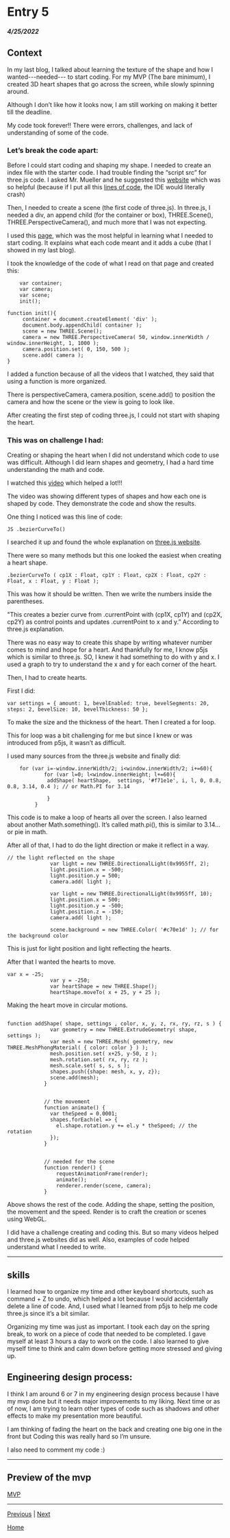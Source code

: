 # Entry 5
##### 4/25/2022

## Context 

In my last blog, I talked about learning the texture of the shape and how I wanted---needed--- to start coding. For my MVP (The bare minimum), I created 3D heart shapes that go across the screen, while slowly spinning around. 

Although I don’t like how it looks now, I am still working on making it better till the deadline. 

My code took forever!! There were errors, challenges, and lack of understanding of some of the code. 

### Let’s break the code apart: 

Before I could start coding and shaping my shape. I needed to create an index file with the starter code. I had trouble finding the “script src” for three.js code. I asked Mr. Mueller and he suggested this [website](https://cdnjs.com/libraries/three.js/r128) which was so helpful (because if I put all this [lines of code](https://threejs.org/build/three.js), the IDE would literally crash) 

Then, I needed to create a scene (the first code of three.js). In three.js, I needed a div, an append child (for the container or box), THREE.Scene(), THREE.PerspectiveCamera(), and much more that I was not expecting. 

I used this [page](https://threejs.org/docs/index.html#manual/en/introduction/Creating-a-scene), which was the most helpful in learning what I needed to start coding. It explains what each code meant and it adds a cube (that I showed in my last blog). 

I took the knowledge of the code of what I read on that page and created this: 

``` JS
	var container;
	var camera;
	var scene;
    init(); 

function init(){
	 container = document.createElement( 'div' );
	 document.body.appendChild( container );
	 scene = new THREE.Scene();
	 camera = new THREE.PerspectiveCamera( 50, window.innerWidth / window.innerHeight, 1, 1000 );
	 camera.position.set( 0, 150, 500 );
	 scene.add( camera );
} 

```

I added a function because of all the videos that I watched, they said that using a function is more organized. 

There is perspectiveCamera, camera.position, scene.add() to position the camera and how the scene or the view is going to look like. 

After creating the first step of coding three.js, I could not start with shaping the heart. 

### This was on challenge I had: 

Creating or shaping the heart when I did not understand which code to use was difficult. Although I did learn shapes and geometry, I had a hard time understanding the math and code. 

I watched this [video](https://www.youtube.com/watch?v=3eGeh_aJxMI) which helped a lot!!! 

The video was showing different types of shapes and how each one is shaped by code. They demonstrate the code and show the results. 

One thing I noticed was this line of code:

` JS .bezierCurveTo()  `

I searched it up and found the whole explanation on [three.js website](https://threejs.org/docs/#api/en/extras/core/Path.bezierCurveTo). 

There were so many methods but this one looked the easiest when creating a heart shape. 

```JS
.bezierCurveTo ( cp1X : Float, cp1Y : Float, cp2X : Float, cp2Y : Float, x : Float, y : Float );

 ```

This was how it should be written. Then we write the numbers inside the parentheses. 

"This creates a bezier curve from .currentPoint with (cp1X, cp1Y) and (cp2X, cp2Y) as control points and updates .currentPoint to x and y.” According to three.js explanation. 

There was no easy way to create this shape by writing whatever number comes to mind and hope for a heart. And thankfully for me, I know p5js which is similar to three.js. SO, I knew it had something to do with y and x. I used a graph to try to understand the x and y for each corner of the heart. 

Then, I had to create hearts. 

First I did: 

``` JS
var settings = { amount: 1, bevelEnabled: true, bevelSegments: 20, steps: 2, bevelSize: 10, bevelThickness: 50 };

```

To make the size and the thickness of the heart. Then I created a for loop. 

This for loop was a bit challenging for me but since I knew or was introduced from p5js, it wasn’t as difficult. 

I used many sources from the three.js website and finally did: 

``` JS
	for (var i=-window.innerWidth/2; i<window.innerWidth/2; i+=60){
	    	for (var l=0; l<window.innerHeight; l+=60){
	    	 addShape( heartShape,  settings, '#f71e1e', i, l, 0, 0.8, 0.8, 3.14, 0.4 ); // or Math.PI for 3.14
	    	
			 }
		 }
```
This code is to make a loop of hearts all over the screen. I also learned about another Math.something(). It’s called math.pi(), this is similar to 3.14… or pie in math. 

After all of that, I had to do the light direction or make it reflect in a way. 

``` JS
// the light reflected on the shape
			  var light = new THREE.DirectionalLight(0x9955ff, 2);
			  light.position.x = -500;
			  light.position.y = 500;
			  camera.add( light );

			  var light = new THREE.DirectionalLight(0x9955ff, 10);
			  light.position.x = 500;
			  light.position.y = -500;
			  light.position.z = -150;
			  camera.add( light );

			  scene.background = new THREE.Color( '#c70e1d' ); // for the background color

```

This is just for light position and light reflecting the hearts. 

After that I wanted the hearts to move. 

``` JS
var x = -25;
			  var y = -250;
			  var heartShape = new THREE.Shape();
			  heartShape.moveTo( x + 25, y + 25 );
```

Making the heart move in circular motions. 

``` JS

function addShape( shape, settings , color, x, y, z, rx, ry, rz, s ) {
			  var geometry = new THREE.ExtrudeGeometry( shape, settings );
			  var mesh = new THREE.Mesh( geometry, new THREE.MeshPhongMaterial( { color: color } ) );
			  mesh.position.set( x+25, y-50, z );
			  mesh.rotation.set( rx, ry, rz );
			  mesh.scale.set( s, s, s );
			  shapes.push({shape: mesh, x, y, z});
			  scene.add(mesh);
			}


			// the movement
			function animate() {
			  var theSpeed = 0.0001;
			  shapes.forEach(el => {
			    el.shape.rotation.y += el.y * theSpeed; // the rotation
			  });
			}


			// needed for the scene
			function render() {
			    requestAnimationFrame(render);
			    animate();
			    renderer.render(scene, camera);
			}
```

Above shows the rest of the code. Adding the shape, setting the position, the movement and the speed. Render is to craft the creation or scenes using WebGL. 

I did have a challenge creating and coding this. But so many videos helped and three.js websites did as well. Also, examples of code helped understand what I needed to write. 

---

## skills


I learned how to organize my time and other keyboard shortcuts, such as command + Z to undo, which helped a lot because I would accidentally delete a line of code. And, I used what I learned from p5js to help me code three.js since it’s a bit similar. 

Organizing my time was just as important. I took each day on the spring break, to work on a piece of code that needed to be completed. I gave myself at least 3 hours a day to work on the code. I also learned to give myself time to think and calm down before getting more stressed and giving up. 



## Engineering design process:


I think I am around 6 or 7 in my engineering design process because I have my mvp done but it needs major improvements to my liking. Next time or as of now, I am trying to learn other types of code such as shadows and other effects to make my presentation more beautiful. 

I am thinking of fading the heart on the back and creating one big one in the front but Coding this was really hard so I’m unsure.  

I also need to comment my code :) 

---

## Preview of the mvp 

[MVP](https://saras2558.github.io/sep11-freedom-project/)


---

[Previous](entry04.md) | [Next](entry06.md)

[Home](../README.md)
